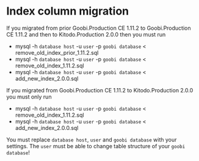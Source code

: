 # Index column migration #

If you migrated from prior Goobi.Production CE 1.11.2 to Goobi.Production CE 1.11.2 and then to Kitodo.Production 2.0.0 then you must run

- mysql -h `database host` -u `user` -p `goobi database` < remove_old_index_prior_1.11.2.sql
- mysql -h `database host` -u `user` -p `goobi database` < remove_old_index_1.11.2.sql
- mysql -h `database host` -u `user` -p `goobi database` < add_new_index_2.0.0.sql

If you migrated from Goobi.Production CE 1.11.2 to Kitodo.Production 2.0.0 you must only run

- mysql -h `database host` -u `user` -p `goobi database` < remove_old_index_1.11.2.sql
- mysql -h `database host` -u `user` -p `goobi database` < add_new_index_2.0.0.sql

You must replace `database host`, `user` and `goobi database` with your settings. The `user` must be able to change table structure of your `goobi database`!

